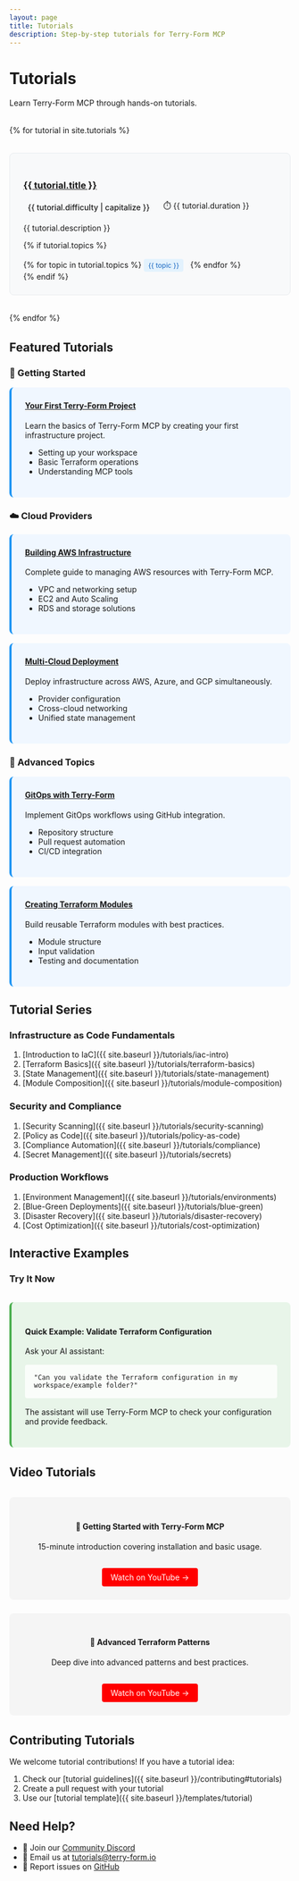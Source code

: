 ```yaml
---
layout: page
title: Tutorials
description: Step-by-step tutorials for Terry-Form MCP
---
```


# Tutorials

Learn Terry-Form MCP through hands-on tutorials.

<div class="tutorial-grid">
{% for tutorial in site.tutorials %}
  <div class="tutorial-card">
    <div class="tutorial-header">
      <h3><a href="{{ tutorial.url | relative_url }}">{{ tutorial.title }}</a></h3>
      <div class="tutorial-meta">
        <span class="difficulty difficulty-{{ tutorial.difficulty }}">{{ tutorial.difficulty | capitalize }}</span>
        <span class="duration">⏱️ {{ tutorial.duration }}</span>
      </div>
    </div>
    <p>{{ tutorial.description }}</p>
    {% if tutorial.topics %}
    <div class="tutorial-topics">
      {% for topic in tutorial.topics %}
      <span class="topic">{{ topic }}</span>
      {% endfor %}
    </div>
    {% endif %}
  </div>
{% endfor %}
</div>

## Featured Tutorials

### 🚀 Getting Started

<div class="featured-tutorial">
  <h4><a href="{{ site.baseurl }}/tutorials/first-steps">Your First Terry-Form Project</a></h4>
  <p>Learn the basics of Terry-Form MCP by creating your first infrastructure project.</p>
  <ul>
    <li>Setting up your workspace</li>
    <li>Basic Terraform operations</li>
    <li>Understanding MCP tools</li>
  </ul>
</div>

### ☁️ Cloud Providers

<div class="featured-tutorial">
  <h4><a href="{{ site.baseurl }}/tutorials/aws-infrastructure">Building AWS Infrastructure</a></h4>
  <p>Complete guide to managing AWS resources with Terry-Form MCP.</p>
  <ul>
    <li>VPC and networking setup</li>
    <li>EC2 and Auto Scaling</li>
    <li>RDS and storage solutions</li>
  </ul>
</div>

<div class="featured-tutorial">
  <h4><a href="{{ site.baseurl }}/tutorials/multi-cloud">Multi-Cloud Deployment</a></h4>
  <p>Deploy infrastructure across AWS, Azure, and GCP simultaneously.</p>
  <ul>
    <li>Provider configuration</li>
    <li>Cross-cloud networking</li>
    <li>Unified state management</li>
  </ul>
</div>

### 🔧 Advanced Topics

<div class="featured-tutorial">
  <h4><a href="{{ site.baseurl }}/tutorials/gitops-workflow">GitOps with Terry-Form</a></h4>
  <p>Implement GitOps workflows using GitHub integration.</p>
  <ul>
    <li>Repository structure</li>
    <li>Pull request automation</li>
    <li>CI/CD integration</li>
  </ul>
</div>

<div class="featured-tutorial">
  <h4><a href="{{ site.baseurl }}/tutorials/module-development">Creating Terraform Modules</a></h4>
  <p>Build reusable Terraform modules with best practices.</p>
  <ul>
    <li>Module structure</li>
    <li>Input validation</li>
    <li>Testing and documentation</li>
  </ul>
</div>

## Tutorial Series

### Infrastructure as Code Fundamentals
1. [Introduction to IaC]({{ site.baseurl }}/tutorials/iac-intro)
2. [Terraform Basics]({{ site.baseurl }}/tutorials/terraform-basics)
3. [State Management]({{ site.baseurl }}/tutorials/state-management)
4. [Module Composition]({{ site.baseurl }}/tutorials/module-composition)

### Security and Compliance
1. [Security Scanning]({{ site.baseurl }}/tutorials/security-scanning)
2. [Policy as Code]({{ site.baseurl }}/tutorials/policy-as-code)
3. [Compliance Automation]({{ site.baseurl }}/tutorials/compliance)
4. [Secret Management]({{ site.baseurl }}/tutorials/secrets)

### Production Workflows
1. [Environment Management]({{ site.baseurl }}/tutorials/environments)
2. [Blue-Green Deployments]({{ site.baseurl }}/tutorials/blue-green)
3. [Disaster Recovery]({{ site.baseurl }}/tutorials/disaster-recovery)
4. [Cost Optimization]({{ site.baseurl }}/tutorials/cost-optimization)

## Interactive Examples

### Try It Now

<div class="try-it-box">
  <h4>Quick Example: Validate Terraform Configuration</h4>
  <p>Ask your AI assistant:</p>
  <pre><code>"Can you validate the Terraform configuration in my workspace/example folder?"</code></pre>
  <p>The assistant will use Terry-Form MCP to check your configuration and provide feedback.</p>
</div>

## Video Tutorials

<div class="video-section">
  <div class="video-card">
    <h4>🎥 Getting Started with Terry-Form MCP</h4>
    <p>15-minute introduction covering installation and basic usage.</p>
    <a href="#" class="video-link">Watch on YouTube →</a>
  </div>
  
  <div class="video-card">
    <h4>🎥 Advanced Terraform Patterns</h4>
    <p>Deep dive into advanced patterns and best practices.</p>
    <a href="#" class="video-link">Watch on YouTube →</a>
  </div>
</div>

## Contributing Tutorials

We welcome tutorial contributions! If you have a tutorial idea:

1. Check our [tutorial guidelines]({{ site.baseurl }}/contributing#tutorials)
2. Create a pull request with your tutorial
3. Use our [tutorial template]({{ site.baseurl }}/templates/tutorial)

## Need Help?

- 💬 Join our [Community Discord](https://discord.gg/terry-form)
- 📧 Email us at [tutorials@terry-form.io](mailto:tutorials@terry-form.io)
- 🐛 Report issues on [GitHub](https://github.com/aj-geddes/terry-form-mcp/issues)

<style>
.tutorial-grid {
  display: grid;
  grid-template-columns: repeat(auto-fill, minmax(350px, 1fr));
  gap: 2rem;
  margin: 2rem 0;
}

.tutorial-card {
  background: #f8f9fa;
  padding: 1.5rem;
  border-radius: 0.5rem;
  border: 1px solid #e9ecef;
  transition: transform 0.2s;
}

.tutorial-card:hover {
  transform: translateY(-2px);
  box-shadow: 0 4px 12px rgba(0,0,0,0.1);
}

.tutorial-header {
  margin-bottom: 1rem;
}

.tutorial-meta {
  display: flex;
  gap: 1rem;
  margin-top: 0.5rem;
  font-size: 0.875rem;
}

.difficulty {
  padding: 0.25rem 0.5rem;
  border-radius: 0.25rem;
  font-weight: 500;
}

.difficulty-beginner {
  background: #e8f5e9;
  color: #2e7d32;
}

.difficulty-intermediate {
  background: #fff3e0;
  color: #f57c00;
}

.difficulty-advanced {
  background: #ffebee;
  color: #d32f2f;
}

.tutorial-topics {
  margin-top: 1rem;
}

.topic {
  display: inline-block;
  padding: 0.25rem 0.5rem;
  background: #e3f2fd;
  color: #1565c0;
  border-radius: 0.25rem;
  font-size: 0.75rem;
  margin-right: 0.5rem;
}

.featured-tutorial {
  background: #f0f7ff;
  padding: 1.5rem;
  border-radius: 0.5rem;
  margin: 1rem 0;
  border-left: 4px solid #2196F3;
}

.featured-tutorial h4 {
  margin-top: 0;
}

.try-it-box {
  background: #e8f5e9;
  padding: 1.5rem;
  border-radius: 0.5rem;
  margin: 2rem 0;
  border-left: 4px solid #4CAF50;
}

.try-it-box pre {
  background: rgba(255,255,255,0.8);
  padding: 1rem;
  border-radius: 0.25rem;
  margin: 1rem 0;
}

.video-section {
  display: grid;
  grid-template-columns: repeat(auto-fit, minmax(300px, 1fr));
  gap: 1.5rem;
  margin: 2rem 0;
}

.video-card {
  background: #f5f5f5;
  padding: 1.5rem;
  border-radius: 0.5rem;
  text-align: center;
}

.video-link {
  display: inline-block;
  margin-top: 1rem;
  padding: 0.5rem 1rem;
  background: #ff0000;
  color: white;
  border-radius: 0.25rem;
  text-decoration: none;
}

.video-link:hover {
  background: #dc0000;
}

@media (prefers-color-scheme: dark) {
  .tutorial-card {
    background: #2a2a2a;
    border-color: #444;
  }
  
  .featured-tutorial {
    background: #1a1a2e;
  }
  
  .try-it-box {
    background: #1e3a1e;
  }
  
  .try-it-box pre {
    background: rgba(0,0,0,0.3);
  }
  
  .video-card {
    background: #2a2a2a;
  }
}
</style>